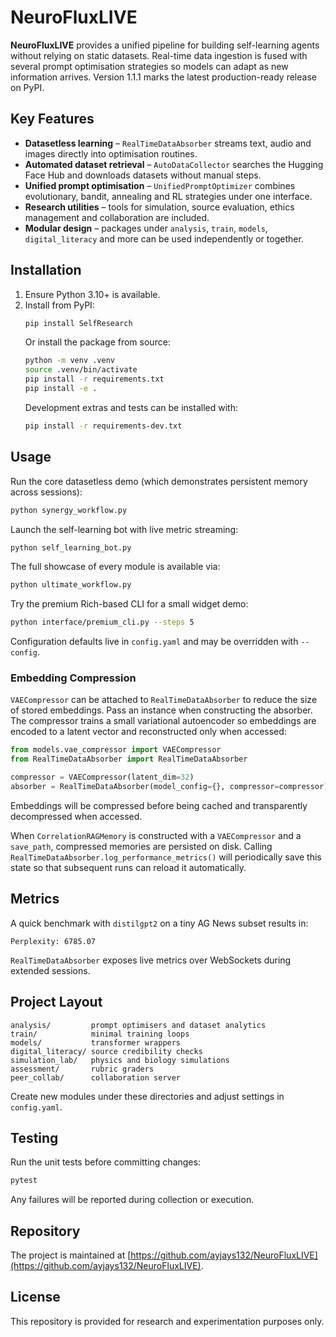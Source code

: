 # NeuroFluxLIVE

**NeuroFluxLIVE** provides a unified pipeline for building self-learning agents without relying on static datasets. Real-time data ingestion is fused with several prompt optimisation strategies so models can adapt as new information arrives. Version 1.1.1 marks the latest production-ready release on PyPI.

## Key Features
- **Datasetless learning** – `RealTimeDataAbsorber` streams text, audio and images directly into optimisation routines.
- **Automated dataset retrieval** – `AutoDataCollector` searches the Hugging Face Hub and downloads datasets without manual steps.
- **Unified prompt optimisation** – `UnifiedPromptOptimizer` combines evolutionary, bandit, annealing and RL strategies under one interface.
- **Research utilities** – tools for simulation, source evaluation, ethics management and collaboration are included.
- **Modular design** – packages under `analysis`, `train`, `models`, `digital_literacy` and more can be used independently or together.

## Installation
1. Ensure Python 3.10+ is available.
2. Install from PyPI:
   ```bash
   pip install SelfResearch
   ```
   Or install the package from source:
   ```bash
   python -m venv .venv
   source .venv/bin/activate
   pip install -r requirements.txt
   pip install -e .
   ```
   Development extras and tests can be installed with:
   ```bash
   pip install -r requirements-dev.txt
   ```

## Usage
Run the core datasetless demo (which demonstrates persistent memory across
sessions):
```bash
python synergy_workflow.py
```
Launch the self-learning bot with live metric streaming:
```bash
python self_learning_bot.py
```
The full showcase of every module is available via:
```bash
python ultimate_workflow.py
```
Try the premium Rich-based CLI for a small widget demo:
```bash
python interface/premium_cli.py --steps 5
```
Configuration defaults live in `config.yaml` and may be overridden with `--config`.

### Embedding Compression
`VAECompressor` can be attached to `RealTimeDataAbsorber` to reduce the size of stored embeddings. Pass an instance when constructing the absorber. The compressor trains a small variational autoencoder so embeddings are encoded to a latent vector and reconstructed only when accessed:

```python
from models.vae_compressor import VAECompressor
from RealTimeDataAbsorber import RealTimeDataAbsorber

compressor = VAECompressor(latent_dim=32)
absorber = RealTimeDataAbsorber(model_config={}, compressor=compressor)
```
Embeddings will be compressed before being cached and transparently decompressed when accessed.

When `CorrelationRAGMemory` is constructed with a `VAECompressor` and a
`save_path`, compressed memories are persisted on disk. Calling
`RealTimeDataAbsorber.log_performance_metrics()` will periodically save this
state so that subsequent runs can reload it automatically.

## Metrics
A quick benchmark with `distilgpt2` on a tiny AG News subset results in:
```
Perplexity: 6785.07
```
`RealTimeDataAbsorber` exposes live metrics over WebSockets during extended sessions.

## Project Layout
```
analysis/         prompt optimisers and dataset analytics
train/            minimal training loops
models/           transformer wrappers
digital_literacy/ source credibility checks
simulation_lab/   physics and biology simulations
assessment/       rubric graders
peer_collab/      collaboration server
```
Create new modules under these directories and adjust settings in `config.yaml`.

## Testing
Run the unit tests before committing changes:
```bash
pytest
```
Any failures will be reported during collection or execution.

## Repository
The project is maintained at [https://github.com/ayjays132/NeuroFluxLIVE](https://github.com/ayjays132/NeuroFluxLIVE).

## License
This repository is provided for research and experimentation purposes only.

